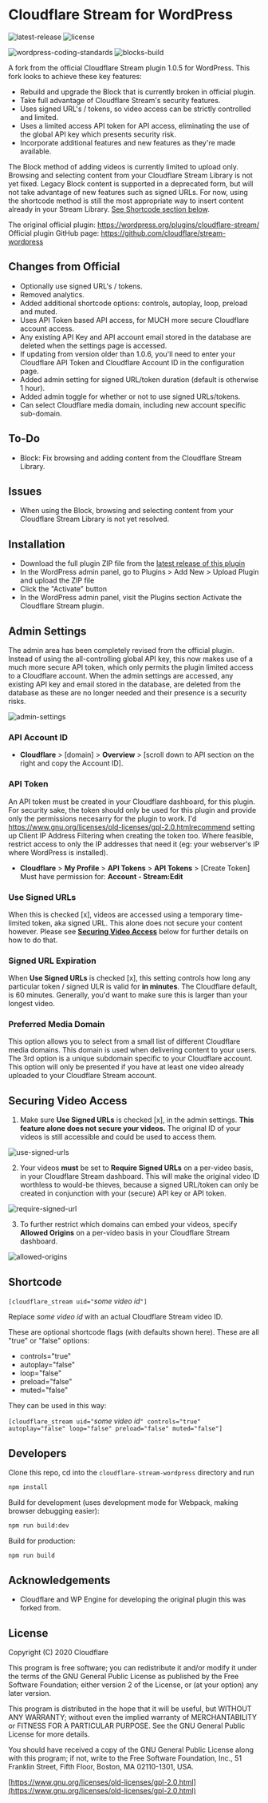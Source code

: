 # Cloudflare Stream for WordPress

![latest-release](https://badgen.net//github/release/B-Interactive/cloudflare-stream-wordpress)
![license](https://badgen.net//github/license/B-Interactive/cloudflare-stream-wordpress)

![wordpress-coding-standards](https://github.com/B-Interactive/cloudflare-stream-wordpress/actions/workflows/wpcs.yml/badge.svg)
![blocks-build](https://github.com/B-Interactive/cloudflare-stream-wordpress/actions/workflows/node.js.yml/badge.svg)

A fork from the official Cloudflare Stream plugin 1.0.5 for WordPress. This fork looks to achieve these key features:

- Rebuild and upgrade the Block that is currently broken in official plugin.
- Take full advantage of Cloudflare Stream's security features.
- Uses signed URL's / tokens, so video access can be strictly controlled and limited.
- Uses a limited access API token for API access, eliminating the use of the global API key which presents security risk.
- Incorporate additional features and new features as they're made available.

The Block method of adding videos is currently limited to upload only. Browsing and selecting content from your Cloudflare Stream Library is not yet fixed. Legacy Block content is supported in a deprecated form, but will not take advantage of new features such as signed URLs.
For now, using the shortcode method is still the most appropriate way to insert content already in your Stream Library. [See Shortcode section below](#shortcode).

The original official plugin:
https://wordpress.org/plugins/cloudflare-stream/
Official plugin GitHub page:
https://github.com/cloudflare/stream-wordpress

## Changes from Official

- Optionally use signed URL's / tokens.
- Removed analytics.
- Added additional shortcode options: controls, autoplay, loop, preload and muted.
- Uses API Token based API access, for MUCH more secure Cloudflare account access.
- Any existing API Key and API account email stored in the database are deleted when the settings page is accessed.
- If updating from version older than 1.0.6, you'll need to enter your Cloudflare API Token and Cloudflare Account ID in the configuration page.
- Added admin setting for signed URL/token duration (default is otherwise 1 hour).
- Added admin toggle for whether or not to use signed URLs/tokens.
- Can select Cloudflare media domain, including new account specific sub-domain.

## To-Do

- Block: Fix browsing and adding content from the Cloudflare Stream Library.

## Issues

- When using the Block, browsing and selecting content from your Cloudflare Stream Library is not yet resolved.

## Installation

- Download the full plugin ZIP file from the [latest release of this plugin](https://github.com/B-Interactive/cloudflare-stream-wordpress/releases/latest)
- In the WordPress admin panel, go to Plugins > Add New > Upload Plugin and upload the ZIP file
- Click the "Activate" button
- In the WordPress admin panel, visit the Plugins section Activate the Cloudflare Stream plugin.

## Admin Settings

The admin area has been completely revised from the official plugin. Instead of using the all-controlling global API key, this now makes use of a much more secure API token, which only permits the plugin limited access to a Cloudflare account. When the admin settings are accessed, any existing API key and email stored in the database, are deleted from the database as these are no longer needed and their presence is a security risks.

![admin-settings](https://user-images.githubusercontent.com/16984998/188538819-ac0b9905-7d62-4118-81ff-d92a78ba7ea7.png)

### API Account ID

- **Cloudflare** > [domain] > **Overview** > [scroll down to API section on the right and copy the Account ID].

### API Token

An API token must be created in your Cloudflare dashboard, for this plugin. For security sake, the token should only be used for this plugin and provide only the permissions necesarry for the plugin to work. I'd https://www.gnu.org/licenses/old-licenses/gpl-2.0.htmlrecommend setting up Client IP Address Filtering when creating the token too. Where feasible, restrict access to only the IP addresses that need it (eg: your webserver's IP where WordPress is installed).

- **Cloudflare** > **My Profile** > **API Tokens** > **API Tokens** > [Create Token]
  Must have permission for: **Account - Stream:Edit**

### Use Signed URLs

When this is checked [x], videos are accessed using a temporary time-limited token, aka signed URL. This alone does not secure your content however. Please see **[Securing Video Access](#securing-video-access)** below for further details on how to do that.

### Signed URL Expiration

When **Use Signed URLs** is checked [x], this setting controls how long any particular token / signed ULR is valid for **in minutes**. The Cloudflare default, is 60 minutes. Generally, you'd want to make sure this is larger than your longest video.

### Preferred Media Domain

This option allows you to select from a small list of different Cloudflare media domains. This domain is used when delivering content to your users. The 3rd option is a unique subdomain specific to your Cloudflare account. This option will only be presented if you have at least one video already uploaded to your Cloudflare Stream account.

## Securing Video Access

1. Make sure **Use Signed URLs** is checked [x], in the admin settings. **This feature alone does not secure your videos.** The original ID of your videos is still accessible and could be used to access them.

![use-signed-urls](https://user-images.githubusercontent.com/16984998/166195570-6e2ecfd4-72af-4f11-a52c-f615df470a36.png)

2. Your videos **must** be set to **Require Signed URLs** on a per-video basis, in your Cloudflare Stream dashboard. This will make the original video ID worthless to would-be thieves, because a signed URL/token can only be created in conjunction with your (secure) API key or API token.

![require-signed-url](https://user-images.githubusercontent.com/16984998/166195689-f52c48c6-86f4-40c5-8e96-b9f6ae5790d0.png)

3. To further restrict which domains can embed your videos, specify **Allowed Origins** on a per-video basis in your Cloudflare Stream dashboard.

![allowed-origins](https://user-images.githubusercontent.com/16984998/166195828-80c23260-fc02-47bb-89b1-ceb8a4217638.png)

## Shortcode

`[cloudflare_stream uid="`_some video id_`"]`

Replace _some video id_ with an actual Cloudflare Stream video ID.

These are optional shortcode flags (with defaults shown here). These are all "true" or "false" options:

- controls="true"
- autoplay="false"
- loop="false"
- preload="false"
- muted="false"

They can be used in this way:

`[cloudflare_stream uid="`_some video id_`" controls="true" autoplay="false" loop="false" preload="false" muted="false"]`

## Developers

Clone this repo, cd into the `cloudflare-stream-wordpress` directory and run

```bash
npm install
```

Build for development (uses development mode for Webpack, making browser debugging easier):

```bash
npm run build:dev
```

Build for production:

```bash
npm run build
```

## Acknowledgements

- Cloudflare and WP Engine for developing the original plugin this was forked from.

## License

Copyright (C) 2020 Cloudflare

This program is free software; you can redistribute it and/or
modify it under the terms of the GNU General Public License
as published by the Free Software Foundation; either version 2
of the License, or (at your option) any later version.

This program is distributed in the hope that it will be useful,
but WITHOUT ANY WARRANTY; without even the implied warranty of
MERCHANTABILITY or FITNESS FOR A PARTICULAR PURPOSE. See the
GNU General Public License for more details.

You should have received a copy of the GNU General Public License
along with this program; if not, write to the Free Software
Foundation, Inc., 51 Franklin Street, Fifth Floor, Boston, MA 02110-1301, USA.

[https://www.gnu.org/licenses/old-licenses/gpl-2.0.html](https://www.gnu.org/licenses/old-licenses/gpl-2.0.html)
